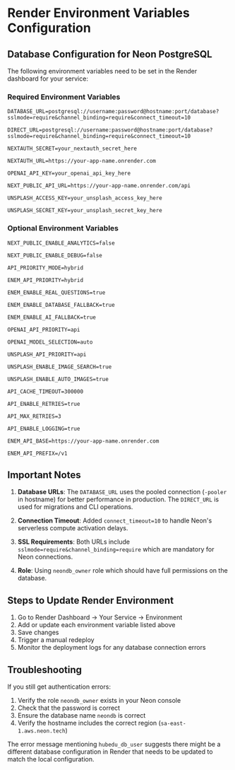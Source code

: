 # Render Environment Variables Configuration

## Database Configuration for Neon PostgreSQL

The following environment variables need to be set in the Render dashboard for your service:

### Required Environment Variables

```
DATABASE_URL=postgresql://username:password@hostname:port/database?sslmode=require&channel_binding=require&connect_timeout=10
```

```
DIRECT_URL=postgresql://username:password@hostname:port/database?sslmode=require&channel_binding=require&connect_timeout=10
```

```
NEXTAUTH_SECRET=your_nextauth_secret_here
```

```
NEXTAUTH_URL=https://your-app-name.onrender.com
```

```
OPENAI_API_KEY=your_openai_api_key_here
```

```
NEXT_PUBLIC_API_URL=https://your-app-name.onrender.com/api
```

```
UNSPLASH_ACCESS_KEY=your_unsplash_access_key_here
```

```
UNSPLASH_SECRET_KEY=your_unsplash_secret_key_here
```

### Optional Environment Variables

```
NEXT_PUBLIC_ENABLE_ANALYTICS=false
```

```
NEXT_PUBLIC_ENABLE_DEBUG=false
```

```
API_PRIORITY_MODE=hybrid
```

```
ENEM_API_PRIORITY=hybrid
```

```
ENEM_ENABLE_REAL_QUESTIONS=true
```

```
ENEM_ENABLE_DATABASE_FALLBACK=true
```

```
ENEM_ENABLE_AI_FALLBACK=true
```

```
OPENAI_API_PRIORITY=api
```

```
OPENAI_MODEL_SELECTION=auto
```

```
UNSPLASH_API_PRIORITY=api
```

```
UNSPLASH_ENABLE_IMAGE_SEARCH=true
```

```
UNSPLASH_ENABLE_AUTO_IMAGES=true
```

```
API_CACHE_TIMEOUT=300000
```

```
API_ENABLE_RETRIES=true
```

```
API_MAX_RETRIES=3
```

```
API_ENABLE_LOGGING=true
```

```
ENEM_API_BASE=https://your-app-name.onrender.com
```

```
ENEM_API_PREFIX=/v1
```

## Important Notes

1. **Database URLs**: The `DATABASE_URL` uses the pooled connection (`-pooler` in hostname) for better performance in production. The `DIRECT_URL` is used for migrations and CLI operations.

2. **Connection Timeout**: Added `connect_timeout=10` to handle Neon's serverless compute activation delays.

3. **SSL Requirements**: Both URLs include `sslmode=require&channel_binding=require` which are mandatory for Neon connections.

4. **Role**: Using `neondb_owner` role which should have full permissions on the database.

## Steps to Update Render Environment

1. Go to Render Dashboard → Your Service → Environment
2. Add or update each environment variable listed above
3. Save changes
4. Trigger a manual redeploy
5. Monitor the deployment logs for any database connection errors

## Troubleshooting

If you still get authentication errors:

1. Verify the role `neondb_owner` exists in your Neon console
2. Check that the password is correct
3. Ensure the database name `neondb` is correct
4. Verify the hostname includes the correct region (`sa-east-1.aws.neon.tech`)

The error message mentioning `hubedu_db_user` suggests there might be a different database configuration in Render that needs to be updated to match the local configuration.
